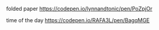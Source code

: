 

folded paper https://codepen.io/lynnandtonic/pen/PoZpjOr

time of the day https://codepen.io/RAFA3L/pen/BagqMGE
